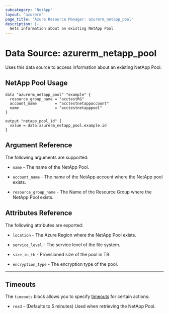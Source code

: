 ```yaml
---
subcategory: "NetApp"
layout: "azurerm"
page_title: "Azure Resource Manager: azurerm_netapp_pool"
description: |-
  Gets information about an existing NetApp Pool
---
```


# Data Source: azurerm_netapp_pool

Uses this data source to access information about an existing NetApp Pool.

## NetApp Pool Usage

```hcl
data "azurerm_netapp_pool" "example" {
  resource_group_name = "acctestRG"
  account_name        = "acctestnetappaccount"
  name                = "acctestnetapppool"
}

output "netapp_pool_id" {
  value = data.azurerm_netapp_pool.example.id
}
```

## Argument Reference

The following arguments are supported:

* `name` - The name of the NetApp Pool.

* `account_name` - The name of the NetApp account where the NetApp pool exists.

* `resource_group_name` - The Name of the Resource Group where the NetApp Pool exists.

## Attributes Reference

The following attributes are exported:

* `location` - The Azure Region where the NetApp Pool exists.

* `service_level` - The service level of the file system.

* `size_in_tb` - Provisioned size of the pool in TB.

* `encryption_type` - The encryption type of the pool.

---

## Timeouts

The `timeouts` block allows you to specify [timeouts](https://www.terraform.io/language/resources/syntax#operation-timeouts) for certain actions:

* `read` - (Defaults to 5 minutes) Used when retrieving the NetApp Pool.
